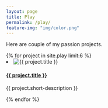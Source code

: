 ```yaml
---
layout: page
title: Play
permalink: /play/
feature-img: "img/color.png"
---
```


Here are couple of my passion projects.
  <div class="play">
    {% for project in site.play limit:6 %}
        <li class="padding-small">
          <img src="{{ project.thumbnail-path }}" alt="{{ project.title }}"/>
          <a href="{{ project.url }}"><h4>{{ project.title }}</h4></a>
          <p>{{ project.short-description }}</p>
        </li>
    {% endfor %}
  </div>

